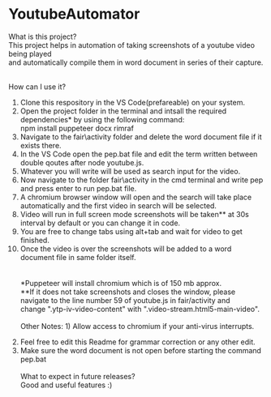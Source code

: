 # YoutubeAutomator

What is this project?<br />
This project helps in automation of taking screenshots of a youtube video being played <br />
and automatically compile them in word document in series of their capture.<br /> <br />

How can I use it?<br />
1. Clone this respository in the VS Code(prefareable) on your system.<br />
2. Open the project folder in the terminal and intsall the required dependencies* by using the following command:<br />
                             npm install puppeteer docx rimraf<br />
3. Navigate to the fair\activity folder and delete the word document file if it exists there.<br />
4. In the VS Code open the pep.bat file and edit the term written between double qoutes after node youtube.js.<br />
5. Whatever you will write will be used as search input for the video.<br />
6. Now navigate to the folder fair\activity in the cmd terminal and write pep and press enter to run pep.bat file.<br />
7. A chromium browser window will open and the search will take place automatically and the first video in search will be selected.<br />
8. Video will run in full screen mode screenshots will be taken** at 30s interval by default or you can change it in code.<br />
9. You are free to change tabs using alt+tab and wait for video to get finished.<br />
10. Once the video is over the screenshots will be added to a word document file in same folder itself.<br />
<br /><br />
\*Puppeteer will install chromium which is of 150 mb approx.<br />
\*\*If it does not take screenshots and closes the window, please navigate to the line number 59 of youtube.js in fair/activity and<br />
change ".ytp-iv-video-content" with ".video-stream.html5-main-video".<br /><br />
Other Notes: 1) Allow access to chromium if your anti-virus interrupts.<br />
2) Feel free to edit this Readme for grammar correction or any other edit.<br />
3) Make sure the word document is not open before starting the command pep.bat<br /><br />
What to expect in future releases?<br />
Good and useful features :)
